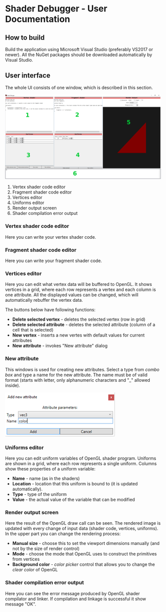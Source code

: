 Shader Debugger - User Documentation
================================

How to build
------------------
Build the application using Microsoft Visual Studio (preferably VS2017 or newer). All the NuGet packages should be downloaded automatically by Visual Studio. 

User interface
-------------------
The whole UI consists of one window, which is described in this section.

![ui layout](ui_layout.png)

1. Vertex shader code editor
2. Fragment shader code editor
3. Vertices editor
4. Uniforms editor
5. Render output screen
6. Shader compilation error output

### Vertex shader code editor
Here you can write your vertex shader code. 

### Fragment shader code editor
Here you can write your fragment shader code.

### Vertices editor
Here you can edit what vertex data will be buffered to OpenGL. It shows vertices in a grid, where each row represents a vertex and each column is one attribute. All the displayed values can be changed, which will automatically rebuffer the vertex data. 

The buttons below have following functions:

* **Delete selected vertex** - deletes the selected vertex (row in grid)
* **Delete selected attribute** - deletes the selected attribute (column of a cell that is selected)
* **New vertex** - inserts a new vertes with default values for current attributes
* **New attribute** - invokes "New attribute" dialog

### New attribute
This windows is used for creating new attributes. Select a type from *combo box* and type a name for the new attribute. The name must be of valid format (starts with letter, only alphanumeric characters and "_" allowed inside).

![new attribute dialog](new_attribute.png)

### Uniforms editor
Here you can edit uniform variables of OpenGL shader program. Uniforms are shown in a grid, where each row represents a single uniform. Columns show these properties of a uniform variable:

* **Name** - name (as in the shaders)
* **Location** - location that this uniform is bound to (it is updated automatically).
* **Type** - type of the uniform
* **Value** - the actual value of the variable that can be modified

### Render output screen
Here the result of the OpenGL draw call can be seen. The rendered image is updated with every change of input data (shader code, vertices, uniforms). In the upper part you can change the rendering process:

* **Manual size** - choose this to set the viewport dimensions manually (and not by the size of render control)
* **Mode** - choose the mode that OpenGL uses to construct the primitives from vertices
* **Background color** - *color picker* control that allows you to change the *clear color* of OpenGL

### Shader compilation error output
Here you can see the error message produced by OpenGL shader compilator and linker. If compilation and linkage is successful it show message "OK".


